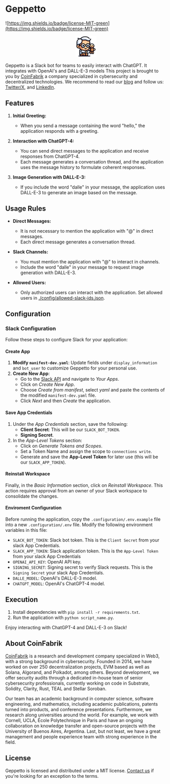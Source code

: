 # Geppetto

![https://img.shields.io/badge/license-MIT-green](https://img.shields.io/badge/license-MIT-green)

<p align="center">
  <img src="./assets/GeppettoMini.png" alt="Geppetto" center/>
</p>

Geppetto is a Slack bot for teams to easily interact with ChatGPT. It integrates with OpenAI's and DALL-E-3 models  This project is brought to you by [CoinFabrik](https://www.coinfabrik.com) a company specialized in cybersecurity and decentralized technologies. We recommend to read our [blog](https://www.coinfabrik.com/blog/) and follow us: [Twitter/X](https://twitter.com/coinfabrik), and [LinkedIn](https://www.linkedin.com/company/coinfabrik).

## Features

1. **Initial Greeting:**
   - When you send a message containing the word "hello," the application responds with a greeting.

2. **Interaction with ChatGPT-4:**
   - You can send direct messages to the application and receive responses from ChatGPT-4.
   - Each message generates a conversation thread, and the application uses the message history to formulate coherent responses.

3. **Image Generation with DALL-E-3:**
   - If you include the word "dalle" in your message, the application uses DALL-E-3 to generate an image based on the message.

## Usage Rules

- **Direct Messages:**
   - It is not necessary to mention the application with "@" in direct messages.
   - Each direct message generates a conversation thread.

- **Slack Channels:**
   - You must mention the application with "@" to interact in channels.
   - Include the word "dalle" in your message to request image generation with DALL-E-3.

- **Allowed Users:**
   - Only authorized users can interact with the application. Set allowed users in [./config/allowed-slack-ids.json](https://github.com/CoinFabrik/geppetto/blob/main/config/allowed-slack-ids.json).

## Configuration

### Slack Configuration

Follow these steps to configure Slack for your application:

#### Create App
1. **Modify `manifest-dev.yaml`**: Update fields under `display_information` and `bot_user` to customize Geppetto for your personal use.
2. **Create New App**:
    - Go to the [Slack API](https://api.slack.com) and navigate to *Your Apps*.
    - Click on *Create New App*.
    - Choose *Create from manifest*, select *yaml* and paste the contents of the modified `manifest-dev.yaml` file.
    - Click *Next* and then *Create* the application.

#### Save App Credentials
1. Under the *App Credentials* section, save the following:
   - **Client Secret**: This will be our `SLACK_BOT_TOKEN`.
   - **Signing Secret**.
2. In the *App-Level Tokens* section:
   - Click on *Generate Tokens and Scopes*.
   - Set a Token Name and assign the scope to `connections write`.
   - Generate and save the **App-Level Token** for later use (this will be our `SLACK_APP_TOKEN`).

#### Reinstall Workspace
Finally, in the *Basic Information* section, click on *Reinstall Workspace*. This action requires approval from an owner of your Slack workspace to consolidate the changes.


#### Enviroment Configuration

Before running the application, copy the `.configuration/.env.example` file into a new `.configuration/.env` file. Modify the following environment variables in this file:

- `SLACK_BOT_TOKEN`: Slack bot token. This is the `Client Secret` from your slack App Credentials.
- `SLACK_APP_TOKEN`: Slack application token. This is the `App-Level Token` from your slack App Credentials
- `OPENAI_API_KEY`: OpenAI API key.
- `SIGNING_SECRET`: Signing secret to verify Slack requests. This is the `Signing Secret` your slack App Credentials.
- `DALLE_MODEL`: OpenAI's DALL-E-3 model.
- `CHATGPT_MODEL`: OpenAI's ChatGPT-4 model.

## Execution

1. Install dependencies with `pip install -r requirements.txt`.
2. Run the application with `python script_name.py`.

Enjoy interacting with ChatGPT-4 and DALL-E-3 on Slack!


## About CoinFabrik

[CoinFabrik](https://www.coinfabrik.com/) is a research and development company specialized in Web3, with a strong background in cybersecurity. Founded in 2014, we have worked on over 250 decentralization projects, EVM based as well as Solana, Algorand, and Polkadot, among others. Beyond development, we offer security audits through a dedicated in-house team of senior cybersecurity professionals, currently working on code in Substrate, Solidity, Clarity, Rust, TEAL and Stellar Soroban.

Our team has an academic background in computer science, software engineering, and mathematics, including academic publications, patents turned into products, and conference presentations. Furthermore, we research along universities around the world. For example, we work with Cornell, UCLA, École Polytechnique in Paris and have an ongoing collaboration on knowledge transfer and open-source projects with the University of Buenos Aires, Argentina. Last, but not least, we have a great management and people experience team with strong experience in the field.

## License

Geppetto is licensed and distributed under a MIT license. [Contact us](https://www.coinfabrik.com/#contact-us) if you're looking for an exception to the terms.
